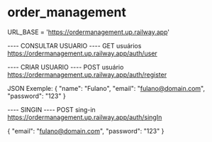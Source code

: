 # order_management

URL_BASE = 'https://ordermanagement.up.railway.app'

---- CONSULTAR USUARIO ----
GET usuários 
https://ordermanagement.up.railway.app/auth/user

---- CRIAR USUARIO ----
POST usuário
https://ordermanagement.up.railway.app/auth/register

JSON Exemple: 
{
    "name": "Fulano",
    "email": "fulano@domain.com",
    "password": "123"
}

---- SINGIN ----
POST sing-in
https://ordermanagement.up.railway.app/auth/singIn

{
    "email": "fulano@domain.com",
    "password": "123"
}
